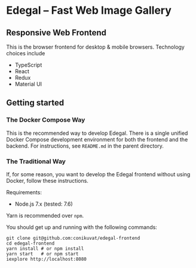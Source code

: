 # Edegal – Fast Web Image Gallery

## Responsive Web Frontend

This is the browser frontend for desktop & mobile browsers. Technology choices include

* TypeScript
* React
* Redux
* Material UI

## Getting started

### The Docker Compose Way

This is the recommended way to develop Edegal. There is a single unified Docker Compose development environment for both the frontend and the backend. For instructions, see `README.md` in the parent directory.

### The Traditional Way

If, for some reason, you want to develop the Edegal frontend without using Docker, follow these instructions.

Requirements:

* Node.js 7.x (tested: 7.6)

Yarn is recommended over `npm`.

You should get up and running with the following commands:

    git clone git@github.com:conikuvat/edegal-frontend
    cd edegal-frontend
    yarn install # or npm install
    yarn start   # or npm start
    iexplore http://localhost:8080
